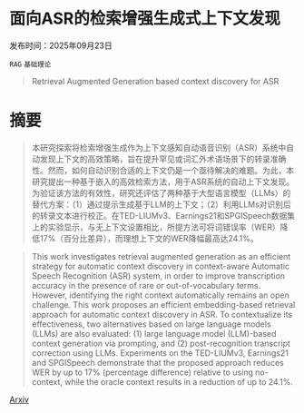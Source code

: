 # 面向ASR的检索增强生成式上下文发现

发布时间：2025年09月23日

`RAG` `基础理论`

> Retrieval Augmented Generation based context discovery for ASR

# 摘要

> 本研究探索将检索增强生成作为上下文感知自动语音识别（ASR）系统中自动发现上下文的高效策略，旨在提升罕见或词汇外术语场景下的转录准确性。然而，如何自动识别合适的上下文仍是一个亟待解决的难题。为此，本研究提出一种基于嵌入的高效检索方法，用于ASR系统的自动上下文发现。为验证该方法的有效性，研究还评估了两种基于大型语言模型（LLMs）的替代方案：（1）通过提示生成基于LLM的上下文；（2）利用LLMs对识别后的转录文本进行校正。在TED-LIUMv3、Earnings21和SPGISpeech数据集上的实验显示，与无上下文设置相比，所提方法可将词错误率（WER）降低17%（百分比差异），而理想上下文的WER降幅最高达24.1%。

> This work investigates retrieval augmented generation as an efficient strategy for automatic context discovery in context-aware Automatic Speech Recognition (ASR) system, in order to improve transcription accuracy in the presence of rare or out-of-vocabulary terms. However, identifying the right context automatically remains an open challenge. This work proposes an efficient embedding-based retrieval approach for automatic context discovery in ASR. To contextualize its effectiveness, two alternatives based on large language models (LLMs) are also evaluated: (1) large language model (LLM)-based context generation via prompting, and (2) post-recognition transcript correction using LLMs. Experiments on the TED-LIUMv3, Earnings21 and SPGISpeech demonstrate that the proposed approach reduces WER by up to 17% (percentage difference) relative to using no-context, while the oracle context results in a reduction of up to 24.1%.

[Arxiv](https://arxiv.org/abs/2509.19567)